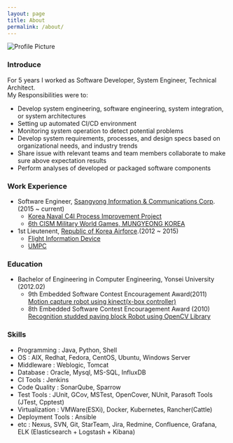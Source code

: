 ```yaml
---
layout: page
title: About
permalink: /about/
---
```


<img src="{{ site.baseurl }}/assets/profile-placeholder.gif" title="Profile Picture" class="profile">

### Introduce  
For 5 years I worked as Software Developer, System Engineer, Technical Architect.  
My Responsibilities were to:  
- Develop system engineering, software engineering, system integration, or system architectures
- Setting up automated CI/CD environment
- Monitoring system operation to detect potential problems
- Develop system requirements, processes, and design specs based on organizational needs, and industry trends
- Share issue with relevant teams and team members collaborate to make sure above expectation results
- Perform analyses of developed or packaged software components

### Work Experience
- Software Engineer, [Ssangyong Information & Communications Corp](http://www.sicc.co.kr/Index.do). (2015 ~ current)
  - [Korea Naval C4I Process Improvement Project](http://gdnews.kr/news/article.html?no=2932)  
  - [6th CISM Military World Games, MUNGYEONG KOREA](http://www.edaily.co.kr/news/NewsRead.edy?SCD=JE41&newsid=01394006609531936&DCD=A00504&OutLnkChk=Y)  
- 1st Lieutenent, [Republic of Korea Airforce](http://www.airforce.mil.kr:8081/user/indexMain.action?siteId=airforce).(2012 ~ 2015)
  - [Flight Information Device](http://kookbang.dema.mil.kr/kookbangWeb/view.do?parent_no=1&bbs_id=BBSMSTR_000000000006&ntt_writ_date=20140128)
  - [UMPC](http://kookbang.dema.mil.kr/kookbangWeb/view.do?ntt_writ_date=20080919&parent_no=3&bbs_id=BBSMSTR_000000000006)

### Education
- Bachelor of Engineering in Computer Engineering, Yonsei University (2012.02)
  - 9th Embedded Software Contest Encouragement Award(2011)  
    [Motion capture robot using kinect(x-box controller)](http://eswcontest.com/bbs/board.php?tbl=award&&chr=&category=2011%B3%E2&findType=&findWord=&sort1=&sort2=&page=2)
  - 8th Embedded Software Contest Encouragement Award (2010)
    [Recognition studded paving block Robot using OpenCV Library](http://eswcontest.com/bbs/board.php?tbl=award&&chr=&category=2010%B3%E2&findType=&findWord=&sort1=&sort2=&page=2)

### Skills
- Programming : Java, Python, Shell
- OS : AIX, Redhat, Fedora, CentOS, Ubuntu, Windows Server
- Middleware : Weblogic, Tomcat
- Database : Oracle, Mysql, MS-SQL, InfluxDB
- CI Tools : Jenkins
- Code Quality : SonarQube, Sparrow
- Test Tools : JUnit, GCov, MSTest, OpenCover, NUnit, Parasoft Tools (JTest, Cpptest)
- Virtualization : VMWare(ESXi), Docker, Kubernetes, Rancher(Cattle)
- Deployment Tools : Ansible
- etc : Nexus, SVN, Git, StarTeam, Jira, Redmine, Confluence, Grafana, ELK (Elasticsearch + Logstash + Kibana)